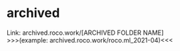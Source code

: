 # archived
Link: archived.roco.work/[ARCHIVED FOLDER NAME]<br>>>>(example: archived.roco.work/roco.ml_2021-04)<<<
